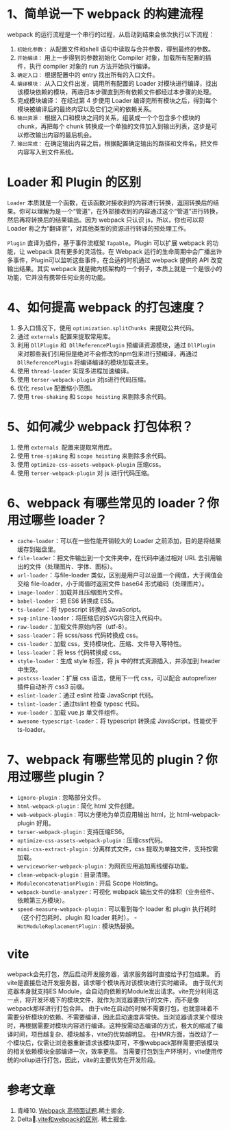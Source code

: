 # 1、简单说一下 webpack 的构建流程

webpack 的运行流程是一个串行的过程，从启动到结束会依次执行以下流程：

1. `初始化参数：`  从配置文件和shell 语句中读取与合并参数，得到最终的参数。
2. `开始编译：`  用上一步得到的参数初始化 Compiler 对象，加载所有配置的插件，执行 compiler 对象的 run 方法开始执行编译。
3. `确定入口：` 根据配置中的 entry 找出所有的入口文件。
4. `编译模块：` 从入口文件出发，调用所有配置的 Loader 对模块进行编译，找出该模块依赖的模块，再递归本步骤直到所有依赖文件都经过本步骤的处理。
5. 完成模块编译： 在经过第 4 步使用 Loader 编译完所有模块之后，得到每个模块被编译后的最终内容以及它们之间的依赖关系。
6. `输出资源：` 根据入口和模块之间的关系，组装成一个个包含多个模块的 chunk，再把每个 chunk 转换成一个单独的文件加入到输出列表，这步是可以修改输出内容的最后机会。
7. `输出完成：` 在确定输出内容之后，根据配置确定输出的路径和文件名，把文件内容写入到文件系统。

# Loader 和 Plugin 的区别

`Loader` 本质就是一个函数，在该函数对接收到的内容进行转换，返回转换后的结果。你可以理解为是一个“管道”，在外部接收到的内容通过这个“管道”进行转换，然后再将转换后的结果输出。因为 webpack 只认识 js，所以，你也可以将 Loader 称之为“翻译官”，对其他类型的资源进行转译的预处理工作。

`Plugin` 直译为插件，基于事件流框架 `Tapable`。Plugin 可以扩展 webpack 的功能，让 webpack 具有更多的灵活性。在 Webpack 运行的生命周期中会广播出许多事件，Plugin可以监听这些事件，在合适的时机通过 webpack 提供的 API 改变输出结果。其实 webpack 就是微内核架构的一个例子，本质上就是一个是很小的功能，它并没有携带任何业务的功能。

# 4、如何提高 webpack 的打包速度？

1. 多入口情况下，使用 `optimization.splitChunks `来提取公共代码。
2. 通过 `externals` 配置来提取常用库。
3. 利用 `DllPlugin` 和` DllReferencePlugin` 预编译资源模块，通过 `DllPlugin` 来对那些我们引用但是绝对不会修改的npm包来进行预编译，再通过`DllReferencePlugin` 将编译编译的模块加载进来。
4. 使用 `thread-loader` 实现多进程加速编译。
5. 使用 `terser-webpack-plugin` 对js进行代码压缩。
6. 优化 `resolve` 配置缩小范围。
7. 使用 `tree-shaking` 和 `Scope hoisting` 来剔除多余代码。

# 5、如何减少 webpack 打包体积？

1. 使用 `externals `配置来提取常用库。
2. 使用 `tree-sjaking` 和 `scope hoisting` 来剔除多余代码。
3. 使用 `optimize-css-assets-webpack-plugin` 压缩css。
4. 使用 `terser-webpack-plugin` 对 js 进行代码压缩。

# 6、webpack 有哪些常见的 loader？你用过哪些 loader？

- `cache-loader`：可以在一些性能开销较大的 Loader 之前添加，目的是将结果缓存到磁盘里。
- `file-loader`：把文件输出到一个文件夹中，在代码中通过相对 URL 去引用输出的文件（处理图片、字体、图标）。
- `url-loader`：与file-loader 类似，区别是用户可以设置一个阈值，大于阈值会交给 file-loader，小于阈值时返回文件 base64 形式编码（处理图片）。
- `image-loader`：加载并且压缩图片文件。
- `babel-loader`：把 ES6 转换成 ES5。
- `ts-loader`：将 typescript 转换成 JavaScript。
- `svg-inline-loader`：将压缩后的SVG内容注入代码中。
- `raw-loader`：加载文件原始内容（utf-8）。
- `sass-loader`：将 scss/sass 代码转换成 css。
- `css-loader`：加载 css，支持模块化、压缩、文件导入等特性。
- `less-loader`：将 less 代码转换成 css。
- `style-loader`：生成 style 标签，将 js 中的样式资源插入，并添加到 header 中生效。
- `postcss-loader`：扩展 css 语法，使用下一代 css，可以配合 autoprefixer 插件自动补齐 css3 前缀。
- `eslint-loader`：通过 eslint 检查 JavaScript 代码。
- `tslint-loader`：通过tslint 检查 typesc 代码。
- `vue-loader`：加载 vue.js 单文件组件。
- `awesome-typescript-loader`：将 typescript 转换成 JavaScript，性能优于 ts-loader。

# 7、webpack 有哪些常见的 plugin？你用过哪些 plugin？

- `ignore-plugin：`忽略部分文件。
- `html-webpack-plugin：`简化 html 文件创建。
- `web-webpack-plugin：`可以方便地为单页应用输出 html，比 html-webpack-plugin 好用。
- `terser-webpack-plugin：`支持压缩ES6。
- `optimize-css-assets-webpack-plugin：`压缩css代码。
- `mini-css-extract-plugin：`分离样式文件，css 提取为单独文件，支持按需加载。
- `werviceworker-webpack-plugin：`为网页应用追加离线缓存功能。
- `clean-webpack-plugin：`目录清理。
- `ModuleconcatenationPlugin：`开启 Scope Hoisting。
- `webpack-bundle-analyzer：`可视化 webpack 输出文件的体积（业务组件、依赖第三方模块）。
- `speed-measure-webpack-plugin：`可以看到每个 loader 和 plugin 执行耗时（这个打包耗时、plugin 和 loader 耗时）。 -` HotModuleReplacementPlugin：`模块热替换。



# vite

webpack会先打包，然后启动开发服务器，请求服务器时直接给予打包结果。 而vite是直接启动开发服务器，请求哪个模块再对该模块进行实时编译。 由于现代浏览器本身就支持ES Module，会自动向依赖的Module发出请求。vite充分利用这一点，将开发环境下的模块文件，就作为浏览器要执行的文件，而不是像webpack那样进行打包合并。 由于vite在启动的时候不需要打包，也就意味着不需要分析模块的依赖、不需要编译，因此启动速度非常快。当浏览器请求某个模块时，再根据需要对模块内容进行编译。这种按需动态编译的方式，极大的缩减了编译时间，项目越复杂、模块越多，vite的优势越明显。 在HMR方面，当改动了一个模块后，仅需让浏览器重新请求该模块即可，不像webpack那样需要把该模块的相关依赖模块全部编译一次，效率更高。 当需要打包到生产环境时，vite使用传统的rollup进行打包，因此，vite的主要优势在开发阶段。

# 参考文章 

1. 青峰10. [Webpack 高频面试题](https://juejin.cn/post/7066807280557096974).稀土掘金.
2. Delta🎵.[vite和webpack的区别](https://juejin.cn/post/6893699833425559559). 稀土掘金.